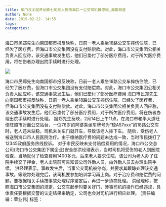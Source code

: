 ```yaml
---
title: 车门没关就开动致七旬老人摔伤海口一公交司机被停岗_海南频道
author: None
date: 2019-02-22- 14:55
tags: 
categories: 
---
```

海口市民郑先生向南国都市报反映称，日前一老人乘坐18路公交车摔伤住院，已经欠了医疗费，但海口市公交集团没有支付赔偿款。对此，海口市公交集团公相关负责人回应称，该交通事故发生后，他们已垫付了部分医疗费用，对于所欠医疗费用，将在伤者办理出院手续时进行处理。
<!-- more -->
                
<img align="center" border="0" src="http://p2.ifengimg.com/a/2016/0810/204c433878d5cf9size1_w16_h16.png" />
                
            
海口市民郑先生向南国都市报反映称，日前一老人乘坐18路公交车摔伤住院，已经欠了医疗费，但海口市公交集团没有支付赔偿款。对此，海口市公交集团公相关负责人回应称，该交通事故发生后，他们已垫付了部分医疗费用
海口市民郑先生向南国都市报反映称，日前一老人乘坐18路公交车摔伤住院，已经欠了医疗费，但海口市公交集团没有支付赔偿款。对此，海口市公交集团公相关负责人回应称，该交通事故发生后，他们已垫付了部分医疗费用，对于所欠医疗费用，将在伤者办理出院手续时进行处理。
据郑先生反映，2月14日上午11点，在海口市和平大道旺佳旺超市对面公交站台，一位76岁的阿婆乘坐车牌号为“琼A57xxx”的18路公交车时，老人还未站稳，司机未关车门就开车，导致该老人摔下车。
随后，受伤老人被送到海口市人民医院治疗。由于缴纳医疗费的问题未达成一致，当时市民拨打了12345政府服务热线投诉。
对于市民反映未支付赔偿费用的情况，海口市公交总公司(海口市公交集团下属企业)安全部洪经理表示，当时司机将受伤的老人到医院检查，当场就付了检查费用1400多元，后来老人要求住院，该公司为老人办了住院手续交了押金，老人出院前可告知该公司外勤人员，由外勤人员去办理出院手续。
洪经理表示，事故发生后，当事公交司机被停岗，并要求其跟踪处理该交通事故，等跟踪处理完后，该司机要参加培训学习再上岗。对于治疗费和赔偿费的问题，要根据相关手续按事故处理程序鉴定后，再进一步协商处理。
洪经理称，按照海口市公交集团的规定，公交车起步时要关好门，涉事司机的操作已经违规，具体责任要根据交警的认定结果来确定，公司也会对司机进行相应处理。
[责任编辑：覃业伟]
标签：
 
             
